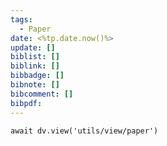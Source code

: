 ```yaml
---
tags:
  - Paper
date: <%tp.date.now()%>
update: []
biblist: []
biblink: []
bibbadge: []
bibnote: []
bibcomment: [] 
bibpdf:
---
```


```dataviewjs
await dv.view('utils/view/paper')
```